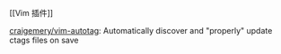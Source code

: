 

[[Vim 插件]]

[craigemery/vim-autotag](https://github.com/craigemery/vim-autotag): Automatically discover and "properly" update ctags files on save





